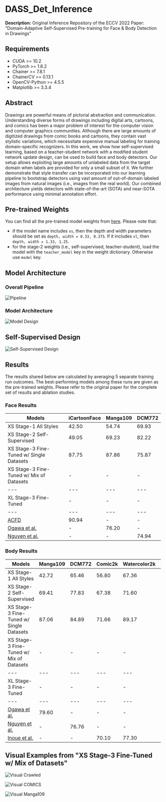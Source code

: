 # DASS_Det_Inference

**Description:** Original Inference Repository of the ECCV 2022 Paper: "Domain-Adaptive Self-Supervised Pre-training for Face &amp; Body Detection in Drawings"

## Requirements

- CUDA >= 10.2
- PyTorch >= 1.8.2
- Chainer >= 7.8.1
- ChainerCV >= 0.13.1
- OpenCV-Python >= 4.5.5
- Matplotlib >= 3.3.4

## Abstract

Drawings are powerful means of pictorial abstraction and communication. Understanding diverse forms of drawings including digital arts, cartoons, and comics has been a major problem of interest for the computer vision and computer graphics communities. Although there are large amounts of digitized drawings from comic books and cartoons, they contain vast stylistic variations, which necessitate expensive manual labeling for training domain-specific recognizers. In this work, we show how self-supervised learning, based on a teacher-student network with a modified student network update design, can be used to build face and body detectors. Our setup allows exploiting large amounts of unlabeled data from the target domain when labels are provided for only a small subset of it. We further demonstrate that style transfer can be incorporated into our learning pipeline to bootstrap detectors using vast amount of out-of-domain labeled images from natural images (i.e., images from the real world). Our combined architecture yields detectors with state-of-the-art (SOTA) and near-SOTA performance using minimal annotation effort.

## Pre-trained Weights

You can find all the pre-trained model weights from [here](https://drive.google.com/drive/folders/1sQX36bWeIGoAGlQUiaUA9wnEUwtVsS76?usp=sharing). Please note that: 

- if the model name includes `xs`, then the depth and width parameters should be set as `depth, width = 0.33, 0.375`. If it includes `xl`, then `depth, width = 1.33, 1.25`. 
- for the stage-2 weights (i.e., self-supervised, teacher-student), load the model with the `teacher_model` key in the weight dictionary. Otherwise use `model` key.

## Model Architecture

### Overall Pipeline

![Pipeline](images/overall_pipeline.PNG)

### Model Architecture

![Model Design](images/model_arch.png)

## Self-Supervised Design

![Self-Supervised Design](uns_arch.PNG)


## Results 

The results shared below are calculated by averaging 5 separate training run outcomes. The best-performing models among these runs are given as the pre-trained weights. Please refer to the original paper for the complete set of results and ablation studies. 

### Face Results

Models                                                 | iCartoonFace | Manga109 | DCM772
---                                                    | ---          | ---      | --- 
XS Stage-1 All Styles                                  | 42.50        | 54.74    | 69.93
XS Stage-2 Self-Supervised                             | 49.05        | 69.23    | 82.22
XS Stage-3 Fine-Tuned w/ Single Datasets               | 87.75        | 87.86    | 75.87
XS Stage-3 Fine-Tuned w/ Mix of Datasets               | -            | -        | -       
---                                                    | ---          | ---      | --- 
XL Stage-3 Fine-Tuned                                  | -            | -        | -
---                                                    | ---          | ---      | --- 
[ACFD](https://arxiv.org/abs/2007.00899)               | 90.94        | -        | - 
[Ogawa et al.](https://arxiv.org/abs/1803.08670)       | -            | 76.20    | -
[Nguyen et al.](https://www.mdpi.com/2313-433X/4/7/89) | -            | -        | 74.94

### Body Results

Models                                                 | Manga109 | DCM772 | Comic2k | Watercolor2k | Clipart1k | eBDtheque
---                                                    | ---      | ---    | ---     | ---          | ---       | --- 
XS Stage-1 All Styles                                  | 42.72    | 65.46  | 56.80   | 67.36        | 55.65     | 14.70
XS Stage-2 Self-Supervised                             | 69.41    | 77.83  | 67.38   | 71.60        | 64.12     | 25.22
XS Stage-3 Fine-Tuned w/ Single Datasets               | 87.06    | 84.89  | 71.66   | 89.17        | 77.97     | - 
XS Stage-3 Fine-Tuned w/ Mix of Datasets               | -        | -      | -       | -            | -         | -
---                                                    | ---      | ---    | ---     | ---          | ---       | --- 
XL Stage-3 Fine-Tuned                                  | -        | -      | -       | -            | -         | -
---                                                    | ---      | ---    | ---     | ---          | ---       | --- 
[Ogawa et al.](https://arxiv.org/abs/1803.08670)       | 79.60    | -      | -       | -            | -         | -
[Nguyen et al.](https://www.mdpi.com/2313-433X/4/7/89) | -        | 76.76  | -       | -            | -         | -
[Inoue et al.](https://arxiv.org/abs/1803.11365)       | -        | -      | 70.10   | 77.30        | 76.20     | -


## Visual Examples from "XS Stage-3 Fine-Tuned w/ Mix of Datasets"

![Visual Crawled](images/weekly_super_2.png)

![Visual COMICS](images/comics_super_3.png)

![Visual Manga109](images/m109_super_2.png)